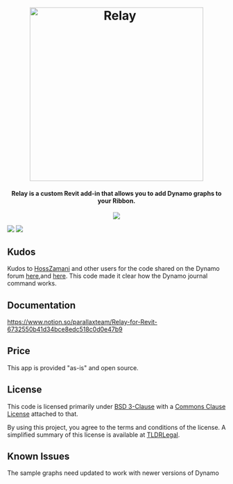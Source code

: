 <h1 align="center">
  <img src="https://github.com/ParallaxTeam/Relay/blob/master/_resources/relayLogo.png" alt="Relay" width="400">

</h1>
<h4 align="center">Relay is a custom Revit add-in that allows you to add Dynamo graphs to your Ribbon.</h4>

<p align="center">
   <img src="https://forthebadge.com/images/badges/as-seen-on-tv.svg">
</p>

<img src="https://img.shields.io/badge/License-GPLv3-blue.svg"/>
<img src="https://img.shields.io/github/v/release/johnpierson/relay"/>

## Kudos
Kudos to [HossZamani](https://github.com/HossZamani) and other users for the code shared on the Dynamo forum [here](https://forum.dynamobim.com/t/open-dynamo-in-background-while-c-add-in-executes/19535/8),and [here](https://forum.dynamobim.com/t/run-a-dyn-from-a-revit-add-in/14701). This code made it clear how the Dynamo journal command works.

## Documentation
https://www.notion.so/parallaxteam/Relay-for-Revit-6732550b41d34bce8edc518c0d0e47b9

## Price
This app is provided "as-is" and open source. 

## License
This code is licensed primarily under [BSD 3-Clause](https://github.com/johnpierson/Relay/blob/master/LICENSE) with a [Commons Clause License](https://commonsclause.com/) attached to that.

By using this project, you agree to the terms and conditions of the license. A simplified summary of this license is available at [TLDRLegal](https://tldrlegal.com/license/gnu-lesser-general-public-license-v3-(lgpl-3)).


## Known Issues
The sample graphs need updated to work with newer versions of Dynamo
